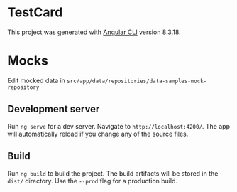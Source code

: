 # TestCard

This project was generated with [Angular CLI](https://github.com/angular/angular-cli) version 8.3.18.

# Mocks
Edit mocked data in `src/app/data/repositories/data-samples-mock-repository`

## Development server

Run `ng serve` for a dev server. Navigate to `http://localhost:4200/`. The app will automatically reload if you change any of the source files.

## Build

Run `ng build` to build the project. The build artifacts will be stored in the `dist/` directory. Use the `--prod` flag for a production build.

